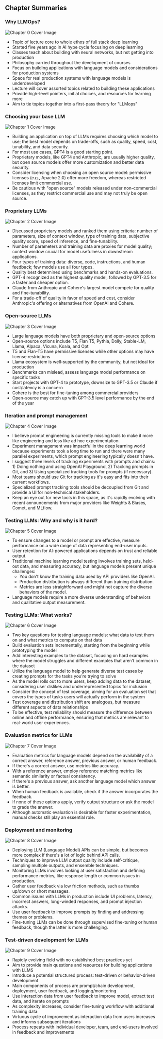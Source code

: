 ## Chapter Summaries

### Why LLMOps?

![Chapter 0 Cover Image](chapter_0.jpg)

- Topic of lecture core to whole ethos of full stack deep learning
- Started five years ago in AI hype cycle focusing on deep learning
- Classes teach about building with neural networks, but not getting into production
- Philosophy carried throughout the development of courses
- Focus on building applications with language models and considerations for production systems
- Space for real production systems with language models is underdeveloped
- Lecture will cover assorted topics related to building these applications
- Provide high-level pointers, initial choices, and resources for learning more
- Aim to tie topics together into a first-pass theory for "LLMops"

### Choosing your base LLM

![Chapter 1 Cover Image](chapter_1.jpg)

- Building an application on top of LLMs requires choosing which model to use; the best model depends on trade-offs, such as quality, speed, cost, tunability, and data security.
- For most use cases, GPT4 is a good starting point.
- Proprietary models, like GPT4 and Anthropic, are usually higher quality, but open source models offer more customization and better data security.
- Consider licensing when choosing an open source model: permissive licenses (e.g., Apache 2.0) offer more freedom, whereas restricted licenses limit commercial use.
- Be cautious with "open source" models released under non-commercial licenses, as they restrict commercial use and may not truly be open source.

### Proprietary LLMs

![Chapter 2 Cover Image](chapter_2.jpg)

- Discussed proprietary models and ranked them using criteria: number of parameters, size of context window, type of training data, subjective quality score, speed of inference, and fine-tunability.
- Number of parameters and training data are proxies for model quality; context window crucial for model usefulness in downstream applications.
- Four types of training data: diverse, code, instructions, and human feedback; few models use all four types.
- Quality best determined using benchmarks and hands-on evaluations.
- GPT-4 recognized as the highest quality model, followed by GPT-3.5 for a faster and cheaper option.
- Claude from Anthropic and Cohere's largest model compete for quality and fine-tunability.
- For a trade-off of quality in favor of speed and cost, consider Anthropic's offering or alternatives from OpenAI and Cohere.

### Open-source LLMs

![Chapter 3 Cover Image](chapter_3.jpg)

- Large language models have both proprietary and open-source options
- Open-source options include T5, Flan T5, Pythia, Dolly, Stable-LM, Llama, Alpaca, Vicuna, Koala, and Opt
- T5 and Flan-T5 have permissive licenses while other options may have license restrictions
- Llama ecosystem is well-supported by the community, but not ideal for production
- Benchmarks can mislead, assess language model performance on specific tasks
- Start projects with GPT-4 to prototype, downsize to GPT-3.5 or Claude if cost/latency is a concern
- Cohere is the best for fine-tuning among commercial providers
- Open-source may catch up with GPT-3.5 level performance by the end of the year

### Iteration and prompt management

![Chapter 4 Cover Image](chapter_4.jpg)

- I believe prompt engineering is currently missing tools to make it more like engineering and less like ad hoc experimentation.
- Experiment management was impactful in the deep learning world because experiments took a long time to run and there were many parallel experiments, which prompt engineering typically doesn't have.
- I suggest three levels of tracking experiments with prompts and chains: 1) Doing nothing and using OpenAI Playground, 2) Tracking prompts in Git, and 3) Using specialized tracking tools for prompts (if necessary).
- Most teams should use Git for tracking as it's easy and fits into their current workflows.
- Specialized prompt tracking tools should be decoupled from Git and provide a UI for non-technical stakeholders.
- Keep an eye out for new tools in this space, as it's rapidly evolving with recent announcements from major providers like Weights & Biases, Comet, and MLflow.

### Testing LLMs: Why and why is it hard?

![Chapter 5 Cover Image](chapter_5.jpg)

- To ensure changes to a model or prompt are effective, measure performance on a wide range of data representing end-user inputs.
- User retention for AI-powered applications depends on trust and reliable output.
- Traditional machine learning model testing involves training sets, held-out data, and measuring accuracy, but language models present unique challenges:
  - You don't know the training data used by API providers like OpenAI.
  - Production distribution is always different than training distribution.
  - Metrics are less straightforward and might not capture the diverse behaviors of the model.
- Language models require a more diverse understanding of behaviors and qualitative output measurement.

### Testing LLMs: What works?

![Chapter 6 Cover Image](chapter_6.jpg)

- Two key questions for testing language models: what data to test them on and what metrics to compute on that data
- Build evaluation sets incrementally, starting from the beginning while prototyping the model
- Add interesting examples to the dataset, focusing on hard examples where the model struggles and different examples that aren't common in the dataset
- Utilize the language model to help generate diverse test cases by creating prompts for the tasks you're trying to solve
- As the model rolls out to more users, keep adding data to the dataset, considering user dislikes and underrepresented topics for inclusion
- Consider the concept of test coverage, aiming for an evaluation set that covers the types of tasks users will actually perform in the system
- Test coverage and distribution shift are analogous, but measure different aspects of data relationships
- To be effective, test reliability should measure the difference between online and offline performance, ensuring that metrics are relevant to real-world user experiences.

### Evaluation metrics for LLMs

![Chapter 7 Cover Image](chapter_7.jpg)

- Evaluation metrics for language models depend on the availability of a correct answer, reference answer, previous answer, or human feedback.
- If there's a correct answer, use metrics like accuracy.
- With a reference answer, employ reference matching metrics like semantic similarity or factual consistency.
- If there's a previous answer, ask another language model which answer is better.
- When human feedback is available, check if the answer incorporates the feedback.
- If none of these options apply, verify output structure or ask the model to grade the answer.
- Although automatic evaluation is desirable for faster experimentation, manual checks still play an essential role.

### Deployment and monitoring

![Chapter 8 Cover Image](chapter_8.jpg)

- Deploying LLM (Language Model) APIs can be simple, but becomes more complex if there's a lot of logic behind API calls.
- Techniques to improve LLM output quality include self-critique, sampling multiple outputs, and ensemble techniques.
- Monitoring LLMs involves looking at user satisfaction and defining performance metrics, like response length or common issues in production.
- Gather user feedback via low friction methods, such as thumbs up/down or short messages.
- Common issues with LLMs in production include UI problems, latency, incorrect answers, long-winded responses, and prompt injection attacks.
- Use user feedback to improve prompts by finding and addressing themes or problems.
- Fine-tuning LLMs can be done through supervised fine-tuning or human feedback, though the latter is more challenging.

### Test-driven development for LLMs

![Chapter 9 Cover Image](chapter_9.jpg)

- Rapidly evolving field with no established best practices yet
- Aim to provide main questions and resources for building applications with LLMS
- Introduce a potential structured process: test-driven or behavior-driven development
- Main components of process are prompt/chain development, deployment, user feedback, and logging/monitoring
- Use interaction data from user feedback to improve model, extract test data, and iterate on prompts
- As complexity increases, consider fine-tuning workflow with additional training data
- Virtuous cycle of improvement as interaction data from users increases and informs subsequent iterations
- Process repeats with individual developer, team, and end-users involved in feedback and improvements

